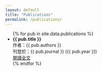 ```yaml
---
layout: default
title: "Publications"
permalink: /publications/
---
```


<ul>
  {% for pub in site.data.publications %}
    <li>
      <strong>{{ pub.title }}</strong><br>
      作者：{{ pub.authors }}<br>
      刊登於：{{ pub.journal }} ({{ pub.year }})<br>
      <a href="{{ pub.url }}">閱讀全文</a>
    </li>
  {% endfor %}
</ul>